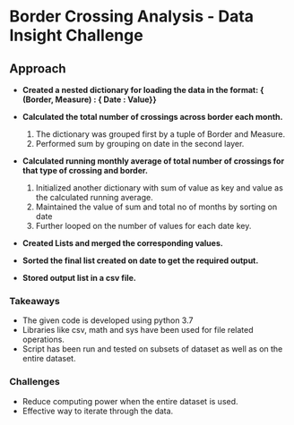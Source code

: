 # Border Crossing Analysis - Data Insight Challenge

## Approach

* **Created a nested dictionary for loading the data in the format: 
           { (Border, Measure) : { Date : Value}}**
* **Calculated the total number of crossings across border each month.**
  1. The dictionary was grouped first by a tuple of Border and Measure.
  2. Performed sum by grouping on date in the second layer.
  
* **Calculated running monthly average of total number of crossings for that type of crossing and border.**
  1. Initialized another dictionary with sum of value as key and value as the calculated running average.
  2. Maintained the value of sum and total no of months by sorting on date
  3. Further looped on the number of values for each date key.
  
* **Created Lists and merged the corresponding values.**

* **Sorted the final list created on date to get the required output.**

* **Stored output list in a csv file.**
  
### Takeaways
* The given code is developed using python 3.7
* Libraries like csv, math and sys have been used for file related operations.
* Script has been run and tested on subsets of dataset as well as on the entire dataset.

### Challenges
* Reduce computing power when the entire dataset is used.
* Effective way to iterate through the data.
